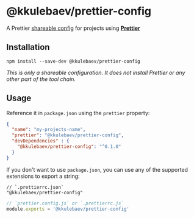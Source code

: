 # @kkulebaev/prettier-config

A Prettier [shareable config](https://prettier.io/docs/en/configuration.html#sharing-configurations )
for projects using **[Prettier](https://prettier.io/ )**

## Installation

```
npm install --save-dev @kkulebaev/prettier-config
```

_This is only a shareable configuration. It does not install Prettier or any other part of the tool chain._

## Usage

Reference it in `package.json` using the `prettier` property:

```json
{
  "name": "my-projects-name",
  "prettier": "@kkulebaev/prettier-config",
  "devDependencies" : {
    "@kkulebaev/prettier-config": "^0.1.0"
  }
}
```

If you don't want to use `package.json`, you can use any of the supported
extensions to export a string:

```jsonc
// `.prettierrc.json`
"@kkulebaev/prettier-config"
```

```javascript
// `prettier.config.js` or `.prettierrc.js`
module.exports = '@kkulebaev/prettier-config'
```
